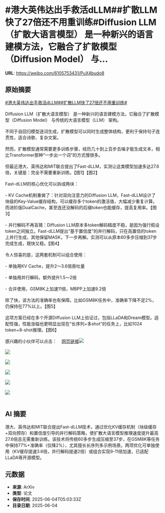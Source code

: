 # #港大英伟达出手救活dLLM##扩散LLM快了27倍还不用重训练#Diffusion LLM（扩散大语言模型） 是一种新兴的语言建模方法，它融合了扩散模型（Diffusion Model） 与...

**URL**: https://weibo.com/6105753431/PuX4budo8

## 原始摘要

<a href="https://m.weibo.cn/search?containerid=231522type%3D1%26t%3D10%26q%3D%23%E6%B8%AF%E5%A4%A7%E8%8B%B1%E4%BC%9F%E8%BE%BE%E5%87%BA%E6%89%8B%E6%95%91%E6%B4%BBdLLM%23&amp;extparam=%23%E6%B8%AF%E5%A4%A7%E8%8B%B1%E4%BC%9F%E8%BE%BE%E5%87%BA%E6%89%8B%E6%95%91%E6%B4%BBdLLM%23" data-hide=""><span class="surl-text">#港大英伟达出手救活dLLM#</span></a><a href="https://m.weibo.cn/search?containerid=231522type%3D1%26t%3D10%26q%3D%23%E6%89%A9%E6%95%A3LLM%E5%BF%AB%E4%BA%8627%E5%80%8D%E8%BF%98%E4%B8%8D%E7%94%A8%E9%87%8D%E8%AE%AD%E7%BB%83%23&amp;extparam=%23%E6%89%A9%E6%95%A3LLM%E5%BF%AB%E4%BA%8627%E5%80%8D%E8%BF%98%E4%B8%8D%E7%94%A8%E9%87%8D%E8%AE%AD%E7%BB%83%23" data-hide=""><span class="surl-text">#扩散LLM快了27倍还不用重训练#</span></a><br><br>Diffusion LLM（扩散大语言模型） 是一种新兴的语言建模方法，它融合了扩散模型（Diffusion Model） 与传统的大语言模型（LLM） 架构。<br><br>不同于自回归模型逐词生成，扩散模型可以同时生成整体结构，更利于保持句子连贯性，适合诗歌、复杂文案。<br><br>然而，扩散模型通常需要更多训练步骤，经历几十到上百步去噪才能生成文本，相比Transformer那种“一步出一个词”的方式慢很多。<br><br>但最近港大、英伟达和MIT联合提出了Fast-dLLM，实测让这类模型加速多达27.6倍，关键是：完全不需要重新训练。【图1】【图2】<br><br>Fast-dLLM的核心优化可以拆成两块：<br><br>- KV Cache机制重做了：针对双向注意力的Diffusion LLM，Fast-dLLM设计了块级的Key-Value缓存结构，可以缓存多个token的激活值，大幅减少重复计算。而进阶版DualCache，甚至连还没解码的后缀token也能缓存，提高复用率。【图3】<br><br>- 并行解码不再盲猜：Diffusion LLM原本多token解码精度不稳，是因为强行假设token之间独立。Fast-dLLM提出“基于置信度”的并行解码，只在高置信的token上并行生成，其他保留MASK，下一步再解。实测可以从原本60多步压缩到37步完成生成，既快又稳。【图4】<br><br>令人惊喜的是，这两套机制可以组合使用：<br><br>- 单独用KV Cache，提升2～3.6倍吞吐量<br><br>- 单独用并行解码，额外提升1.5～2倍<br><br>- 合并使用，GSM8K上加速11倍，MBPP上加速9.2倍<br><br>除了快，该方法的准确率也有保障。比如GSM8K任务中，准确率下降不足2%，仍保持在77%以上。【图5】<br><br>这项方案已经在多个开源Diffusion LLM上验证过，包括LLaDA和Dream模型。适配性强，性能涨幅也更明显出现在“长序列+多shot”的任务上，比如1024 token+8-shot推理。【图6】<br><br>感兴趣的小伙伴可以点击：<a href="https://weibo.cn/sinaurl?u=https%3A%2F%2Fnvlabs.github.io%2FFast-dLLM%2F" data-hide=""><span class="url-icon"><img style="width: 1rem;height: 1rem" src="https://h5.sinaimg.cn/upload/2015/09/25/3/timeline_card_small_web_default.png" referrerpolicy="no-referrer"></span><span class="surl-text">网页链接</span></a><img style="" src="https://tvax3.sinaimg.cn/large/006Fd7o3gy1i2348yg9ebj31n61ai7qu.jpg" referrerpolicy="no-referrer"><br><br><img style="" src="https://tvax2.sinaimg.cn/large/006Fd7o3gy1i2348zidy0j316a0rmqes.jpg" referrerpolicy="no-referrer"><br><br><img style="" src="https://tvax4.sinaimg.cn/large/006Fd7o3gy1i23490ue7zj30zk0cj0z5.jpg" referrerpolicy="no-referrer"><br><br><img style="" src="https://tvax1.sinaimg.cn/large/006Fd7o3gy1i2349msgy1g33qq18gu12.gif" referrerpolicy="no-referrer"><br><br><img style="" src="https://tvax1.sinaimg.cn/large/006Fd7o3gy1i2349csjcuj315g0ii469.jpg" referrerpolicy="no-referrer"><br><br><img style="" src="https://tvax2.sinaimg.cn/large/006Fd7o3gy1i2349eet44j30zk0jqn6j.jpg" referrerpolicy="no-referrer"><br><br>

## AI 摘要

港大、英伟达和MIT联合提出Fast-dLLM技术，通过优化KV缓存机制（块级缓存+双向预存）和置信度引导的并行解码策略，使扩散大语言模型推理速度提升最高27.6倍且无需重新训练。该技术将传统60多步生成压缩至37步，在GSM8K等任务中保持77%+准确率（仅降2%），尤其擅长长序列多示例场景。两项优化可单独使用（KV缓存提速3.6倍，并行解码提速2倍）或组合实现9-11倍加速，已适配LLaDA等开源模型。

## 元数据

- **来源**: ArXiv
- **类型**: 论文
- **保存时间**: 2025-06-04T05:03:33Z
- **目录日期**: 2025-06-04
